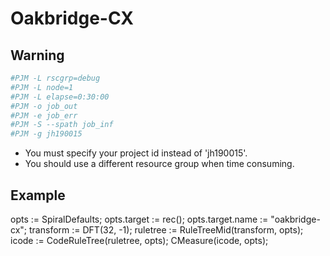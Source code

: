# Oakbridge-CX

## Warning
```sh
#PJM -L rscgrp=debug
#PJM -L node=1
#PJM -L elapse=0:30:00
#PJM -o job_out
#PJM -e job_err
#PJM -S --spath job_inf
#PJM -g jh190015
```

- You must specify your project id instead of 'jh190015'.
- You should use a different resource group when time consuming.

## Example
opts                := SpiralDefaults;
opts.target         := rec();
opts.target.name    := "oakbridge-cx";
transform           := DFT(32, -1);
ruletree            := RuleTreeMid(transform, opts);
icode               := CodeRuleTree(ruletree, opts);
CMeasure(icode, opts);
